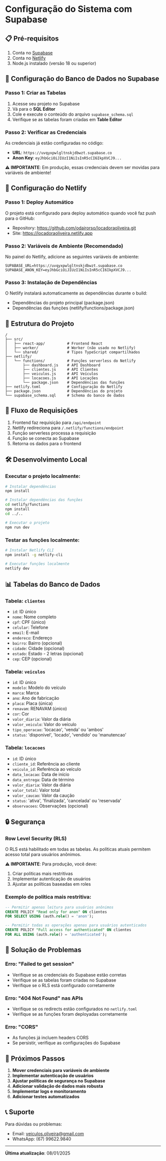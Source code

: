 # Configuração do Sistema com Supabase

## 📋 Pré-requisitos

1. Conta no [Supabase](https://supabase.com)
2. Conta no [Netlify](https://netlify.com)
3. Node.js instalado (versão 18 ou superior)

## 🚀 Configuração do Banco de Dados no Supabase

### Passo 1: Criar as Tabelas

1. Acesse seu projeto no Supabase
2. Vá para o **SQL Editor**
3. Cole e execute o conteúdo do arquivo `supabase_schema.sql`
4. Verifique se as tabelas foram criadas em **Table Editor**

### Passo 2: Verificar as Credenciais

As credenciais já estão configuradas no código:
- **URL**: `https://uvqyxpwlgltnskjdbwzt.supabase.co`
- **Anon Key**: `eyJhbGciOiJIUzI1NiIsInR5cCI6IkpXVCJ9...`

⚠️ **IMPORTANTE**: Em produção, essas credenciais devem ser movidas para variáveis de ambiente!

## 🔧 Configuração do Netlify

### Passo 1: Deploy Automático

O projeto está configurado para deploy automático quando você faz push para o GitHub:
- Repository: https://github.com/odairorso/locadoraoliveira.git
- Site: https://locadoraoliveira.netlify.app

### Passo 2: Variáveis de Ambiente (Recomendado)

No painel do Netlify, adicione as seguintes variáveis de ambiente:

```
SUPABASE_URL=https://uvqyxpwlgltnskjdbwzt.supabase.co
SUPABASE_ANON_KEY=eyJhbGciOiJIUzI1NiIsInR5cCI6IkpXVCJ9...
```

### Passo 3: Instalação de Dependências

O Netlify instalará automaticamente as dependências durante o build:
- Dependências do projeto principal (package.json)
- Dependências das funções (netlify/functions/package.json)

## 📁 Estrutura do Projeto

```
/
├── src/
│   ├── react-app/          # Frontend React
│   ├── worker/             # Worker (não usado no Netlify)
│   └── shared/             # Tipos TypeScript compartilhados
├── netlify/
│   └── functions/          # Funções serverless do Netlify
│       ├── dashboard.js    # API Dashboard
│       ├── clientes.js     # API Clientes
│       ├── veiculos.js     # API Veículos
│       ├── locacoes.js     # API Locações
│       └── package.json    # Dependências das funções
├── netlify.toml            # Configuração do Netlify
├── package.json            # Dependências do projeto
└── supabase_schema.sql     # Schema do banco de dados
```

## 🔄 Fluxo de Requisições

1. Frontend faz requisição para `/api/endpoint`
2. Netlify redireciona para `/.netlify/functions/endpoint`
3. Função serverless processa a requisição
4. Função se conecta ao Supabase
5. Retorna os dados para o frontend

## 🛠️ Desenvolvimento Local

### Executar o projeto localmente:

```bash
# Instalar dependências
npm install

# Instalar dependências das funções
cd netlify/functions
npm install
cd ../..

# Executar o projeto
npm run dev
```

### Testar as funções localmente:

```bash
# Instalar Netlify CLI
npm install -g netlify-cli

# Executar funções localmente
netlify dev
```

## 📊 Tabelas do Banco de Dados

### Tabela: `clientes`
- `id`: ID único
- `nome`: Nome completo
- `cpf`: CPF (único)
- `celular`: Telefone
- `email`: E-mail
- `endereco`: Endereço
- `bairro`: Bairro (opcional)
- `cidade`: Cidade (opcional)
- `estado`: Estado - 2 letras (opcional)
- `cep`: CEP (opcional)

### Tabela: `veiculos`
- `id`: ID único
- `modelo`: Modelo do veículo
- `marca`: Marca
- `ano`: Ano de fabricação
- `placa`: Placa (única)
- `renavam`: RENAVAM (único)
- `cor`: Cor
- `valor_diaria`: Valor da diária
- `valor_veiculo`: Valor do veículo
- `tipo_operacao`: 'locacao', 'venda' ou 'ambos'
- `status`: 'disponivel', 'locado', 'vendido' ou 'manutencao'

### Tabela: `locacoes`
- `id`: ID único
- `cliente_id`: Referência ao cliente
- `veiculo_id`: Referência ao veículo
- `data_locacao`: Data de início
- `data_entrega`: Data de término
- `valor_diaria`: Valor da diária
- `valor_total`: Valor total
- `valor_caucao`: Valor da caução
- `status`: 'ativa', 'finalizada', 'cancelada' ou 'reservada'
- `observacoes`: Observações (opcional)

## 🔒 Segurança

### Row Level Security (RLS)

O RLS está habilitado em todas as tabelas. As políticas atuais permitem acesso total para usuários anônimos. 

⚠️ **IMPORTANTE**: Para produção, você deve:
1. Criar políticas mais restritivas
2. Implementar autenticação de usuários
3. Ajustar as políticas baseadas em roles

### Exemplo de política mais restritiva:

```sql
-- Permitir apenas leitura para usuários anônimos
CREATE POLICY "Read only for anon" ON clientes 
FOR SELECT USING (auth.role() = 'anon');

-- Permitir todas as operações apenas para usuários autenticados
CREATE POLICY "Full access for authenticated" ON clientes 
FOR ALL USING (auth.role() = 'authenticated');
```

## 🐛 Solução de Problemas

### Erro: "Failed to get session"
- Verifique se as credenciais do Supabase estão corretas
- Verifique se as tabelas foram criadas no Supabase
- Verifique se o RLS está configurado corretamente

### Erro: "404 Not Found" nas APIs
- Verifique se os redirects estão configurados no `netlify.toml`
- Verifique se as funções foram deployadas corretamente

### Erro: "CORS"
- As funções já incluem headers CORS
- Se persistir, verifique as configurações do Supabase

## 📝 Próximos Passos

1. **Mover credenciais para variáveis de ambiente**
2. **Implementar autenticação de usuários**
3. **Ajustar políticas de segurança no Supabase**
4. **Adicionar validação de dados mais robusta**
5. **Implementar logs e monitoramento**
6. **Adicionar testes automatizados**

## 📞 Suporte

Para dúvidas ou problemas:
- Email: veiculos.oliveira@gmail.com
- WhatsApp: (67) 99622.9840

---

**Última atualização**: 08/01/2025
